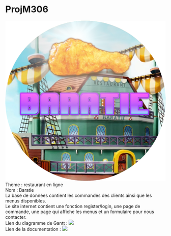 # ProjM306  
![logoBaratie](https://github.com/twinh0/ProjM306/blob/main/ressources/logoBaratie.png)  
Thème : restaurant en ligne  
Nom : Baratie  
La base de données contient les commandes des clients ainsi que les menus disponibles.  
Le site internet contient une fonction register/login, une page de commande, une page qui affiche les menus et un formulaire pour nous contacter.  
Lien du diagramme de Gantt : [<img src="https://www.clipartmax.com/png/middle/306-3063129_sheets-icon-android-lollipop-png-image-google-sheets-icon.png" width=60px>]( https://docs.google.com/document/d/1-ULezfN5mgTJiQgFcindRLrmaUQRjh6VhNL1_qALpOA/edit?usp=sharing)  
Lien de la documentation : [<img src="https://cdn.iconscout.com/icon/free/png-256/google-docs-3-569455.png" width=60px>](https://cdn.iconscout.com/icon/free/png-256/google-docs-3-569455.png) 
